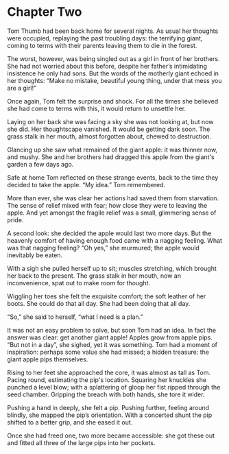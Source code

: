 # Chapter Two

Tom Thumb had been back home for several nights. As usual her thoughts were occupied, replaying the past troubling days: the terrifying giant, coming to terms with their parents leaving them to die in the forest. 

The worst, however, was being singled out as a girl in front of her brothers. She had not worried about this before, despite her father’s intimidating insistence he only had sons. But the words of the motherly giant echoed in her thoughts: “Make no mistake, beautiful young thing, under that mess you are a girl!”

Once again, Tom felt the surprise and shock. For all the times she believed she had come to terms with this, it would return to unsettle her.

Laying on her back she was facing a sky she was not looking at, but now she did. Her thoughtscape vanished. It would be getting dark soon. The grass stalk in her mouth, almost forgotten about, chewed to destruction.

Glancing up she saw what remained of the giant apple: it was thinner now, and mushy. She and her brothers had dragged this apple from the giant's garden a few days ago.

Safe at home Tom reflected on these strange events, back to the time they decided to take the apple. “My idea.” Tom remembered.

More than ever, she was clear her actions had saved them from starvation. The sense of relief mixed with fear; how close they were to leaving the apple. And yet amongst the fragile relief was a small, glimmering sense of pride.

A second look: she decided the apple would last two more days. But the heavenly comfort of having enough food came with a nagging feeling. What was that nagging feeling? “Oh yes,” she murmured; the apple would inevitably be eaten.

With a sigh she pulled herself up to sit; muscles stretching, which brought her back to the present. The grass stalk in her mouth, now an inconvenience, spat out to make room for thought.

Wiggling her toes she felt the exquisite comfort; the soft leather of her boots. She could do that all day. She had been doing that all day.

“So,” she said to herself, “what I need is a plan.”

It was not an easy problem to solve, but soon Tom had an idea. In fact the answer was clear: get another giant apple! Apples grow from apple pips. “But not in a day”, she sighed, yet it was something. Tom had a moment of inspiration: perhaps some value she had missed; a hidden treasure: the giant apple pips themselves.

Rising to her feet she approached the core, it was almost as tall as Tom. Pacing round, estimating the pip's location. Squaring her knuckles she punched a level blow; with a splattering of gloop her fist ripped through the seed chamber. Gripping the breach with both hands, she tore it wider.

Pushing a hand in deeply, she felt a pip. Pushing further, feeling around blindly, she mapped the pip’s orientation. With a concerted shunt the pip shifted to a better grip, and she eased it out.

Once she had freed one, two more became accessible: she got these out and fitted all three of the large pips into her pockets.
